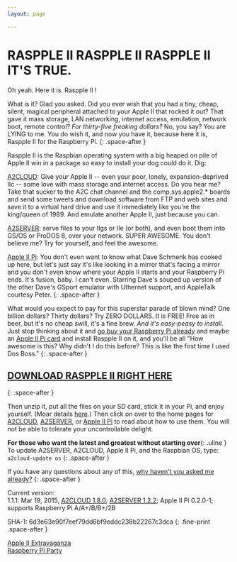 ```yaml
---
layout: page

---
```


# RASPPLE II RASPPLE II RASPPLE II IT'S TRUE.

Oh yeah. Here it is. Raspple II !

What is it? Glad you asked. Did you ever wish that you had a tiny, cheap, silent, magical peripheral attached to your Apple II that rocked it out? That gave it mass storage, LAN networking, internet access, emulation, network boot, remote control? *For thirty-five freaking dollars?* No, you say? You are LYING to me. You do wish it, and now you have it, because here it is, Raspple II for the Raspberry Pi.
{: .space-after }

Raspple II is the Raspbian operating system with a big heaped on pile of Apple II win in a package so easy to install your dog could do it. Dig:

[A2CLOUD][]: Give your Apple II -- even your poor, lonely, expansion-deprived IIc -- some love with mass storage and internet access. Do you hear me? Take that sucker to the A2C chat channel and the comp.sys.apple2.\* boards and send some tweets and download software from FTP and web sites and save it to a virtual hard drive and use it immediately like you're the king/queen of 1989. And emulate another Apple II, just because you can.

[A2SERVER][]: serve files to your IIgs or IIe (or both), and even boot them into GS/OS or ProDOS 8, over your network. SUPER AWESOME. You don't believe me? Try for yourself, and feel the awesome.

[Apple II Pi][]: You don't even want to know what Dave Schmenk has cooked up here, but let's just say it's like looking in a mirror that's facing a mirror and you don't even know where your Apple II starts and your Raspberry Pi ends. It's fusion, baby. I can't even. Starring Dave's souped up version of the other Dave's GSport emulator with Uthernet support, and AppleTalk courtesy Peter.
{: .space-after }

What would you expect to pay for this superstar parade of blown mind? One billion dollars? Thirty dollars? Try ZERO DOLLARS. It is FREE! Free as in beer, but it's no cheap swill, it's a fine brew. *And it's easy-peasy to install.* Just stop thinking about it and [go buy your Raspberry Pi already][A2CLOUD WhatYouNeed] and maybe an [Apple II Pi card][UA2] and install Raspple II on it, and you'll be all "How awesome is this? Why didn't I do this before? This is like the first time I used Dos Boss."
{: .space-after }

## [DOWNLOAD RASPPLE II RIGHT HERE][Raspple II download]
{: .space-after }

Then unzip it, put all the files on your SD card, stick it in your Pi, and enjoy yourself. (Moar details [here][A2CLOUD PrepareYourPi].) Then click on over to the home pages for [A2CLOUD][], [A2SERVER][], or [Apple II Pi][] to read about how to use them. You will not be able to tolerate your uncontrollable delight.

__For those who want the latest and greatest without starting over__{: .uline }  
To update A2SERVER, A2CLOUD, Apple II Pi, and the Raspbian OS, type: `a2cloud-update os`
{: .space-after }
<!-- To update A2SERVER, type: `a2server-setup`
To update A2CLOUD, type: `a2cloud-setup`
To update Apple II Pi, type: `appleiipi-update` (if you get *command not found*, update A2CLOUD first)
-->

If you have any questions about any of this, [why haven't you asked me already?](mailto:ivan@ivanx.com)
{: .space-after }

Current version:  
1.1.1: Mar 19, 2015, [A2CLOUD 1.8.0][A2CLOUD ReleaseHistory]; [A2SERVER 1.2.2][A2SERVER ReleaseHistory]; Apple II Pi 0.2.0-1; supports Raspberry Pi A/A+/B/B+/2B  
<!--
1.1.0: Aug 11, 2014, [A2CLOUD 1.7.1][A2CLOUD ReleaseHistory]; [A2SERVER 1.2.0][A2SERVER ReleaseHistory]; Apple II Pi 1.8  
1.0.8: Jul 24 2014, [A2CLOUD 1.6.9][A2CLOUD ReleaseHistory]; [A2SERVER 1.1.5][A2SERVER ReleaseHistory] (supports Raspberry Pi model B+); Apple II Pi 1.8  
107r2: Feb 25 2014, [A2CLOUD 1.6.7][A2CLOUD ReleaseHistory]; [A2SERVER 1.1.4][A2SERVER ReleaseHistory]; Apple II Pi 1.4r2  
107a : Feb 20 2014, same as 1.0.7 with extra material for Ultimate Apple 2 SD card  
1.0.7: Feb 20 2014, [A2CLOUD 1.6.7][A2CLOUD ReleaseHistory]; [A2SERVER 1.1.4][A2SERVER ReleaseHistory]; Apple II Pi 1.4  
1.0.6: not released  
1.0.5: Jan 20 2014, A2CLOUD 1.6.2  
1.0.4: Jan 13 2014, [A2SERVER 1.1.4][A2SERVER ReleaseHistory]; A2CLOUD 1.6.1; based on Raspbian 2014-01-07  
1.0.3: Dec 31 2013, A2SERVER 1.1.3; A2CLOUD 1.6; shows installation progress and reboots properly with Ethernet attached; based on Raspbian 2013-12-20  
1.0.2: Dec 22 2013, A2CLOUD 1.5.2; pre-login note  
1.0.1: Dec 15 2013, A2CLOUD 1.5.1; Apple II Pi client 1.3  
1.0.0: Dec 1 2013, A2SERVER 1.1.2; A2CLOUD 1.5; Apple II Pi client 1.2  
-->
SHA-1: 6d3e63e90f7eef79dd6bf9eddc238b22267c3dca
{: .fine-print .space-after }

[Apple II Extravaganza][]  
[Raspberry Pi Party][]


[A2CLOUD]: ../a2cloud/index.html
[A2SERVER]: ../a2server/index.html
[Apple II Pi]: http://schmenk.is-a-geek.com/wordpress/?p=167
[A2CLOUD WhatYouNeed]: ../a2cloud/index.html#what-you-need
[UA2]: http://ultimateapple2.com/
[Raspple II download]: http://appleii.ivanx.com/rasppleii/files/RasppleII.zip
[A2CLOUD PrepareYourPi]: ../a2cloud/index.html#prepare-your-pi
[A2CLOUD ReleaseHistory]: ../a2cloud/index.html#release-history
[A2SERVER ReleaseHistory]: ../a2server/update/versionhistory.txt
[Apple II Extravaganza]: http://appleii.ivanx.com/
[Raspberry Pi Party]: http://ivanx.com/raspberrypi/
